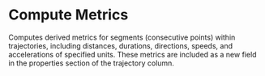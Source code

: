 # Compute Metrics

Computes derived metrics for segments (consecutive points) within trajectories, including distances, durations, directions, speeds, and accelerations of specified units. These metrics are included as a new field in the properties section of the trajectory column.

